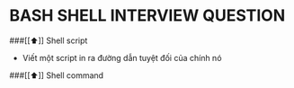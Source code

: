 BASH SHELL INTERVIEW QUESTION
=============================

###[[⬆]] Shell script

- Viết một script in ra đường dẫn tuyệt đối của chính nó

###[[⬆]] Shell command
